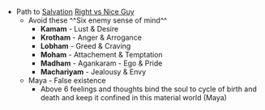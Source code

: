 - Path to [Salvation]() [Right vs Nice Guy]()
    - Avoid these ^^Six enemy sense of mind^^
        - **Kamam** - Lust & Desire
        - **Krotham** - Anger & Arrogance
        - **Lobham** - Greed & Craving
        - **Moham** - Attachement & Temptation
        - **Madham** - Agankaram - Ego & Pride
        - **Machariyam** - Jealousy & Envy
    - Maya - False existence
        - Above 6 feelings and thoughts bind the soul to cycle of birth and death and keep it confined in this material world (Maya)
